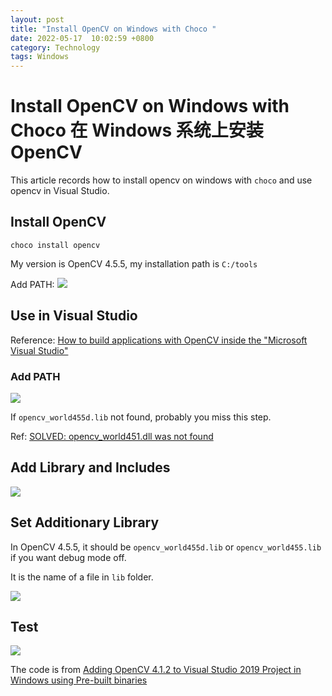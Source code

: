 ```yaml
---
layout: post
title: "Install OpenCV on Windows with Choco "
date: 2022-05-17  10:02:59 +0800
category: Technology
tags: Windows 
---
```


# Install OpenCV on Windows with Choco 在 Windows 系统上安装 OpenCV 

This article records how to install opencv on windows with `choco` and use opencv in Visual Studio.

## Install OpenCV

```shell
choco install opencv
```

My version is OpenCV 4.5.5, my installation path is `C:/tools`

Add PATH:
![](https://i.imgur.com/hZHCwGd.png)

## Use in Visual Studio 

Reference: [How to build applications with OpenCV inside the "Microsoft Visual Studio" ](https://docs.opencv.org/4.x/dd/d6e/tutorial_windows_visual_studio_opencv.html)

### Add PATH
![](https://i.imgur.com/fc5I0Zp.png)

If `opencv_world455d.lib` not found, probably you miss this step.

Ref: [SOLVED: opencv_world451.dll was not found](https://www.youtube.com/watch?v=tZ4ypUDtFX4)

## Add Library and Includes
![](https://i.imgur.com/ZvQ33u5.png)

## Set Additionary Library 

In OpenCV 4.5.5, it should be `opencv_world455d.lib` or `opencv_world455.lib` if you want debug mode off.

It is the name of a file in `lib` folder.

![](https://i.imgur.com/CMpcMaF.png)

## Test

![](https://i.imgur.com/fxGxoDh.png)

The code is from [Adding OpenCV 4.1.2 to Visual Studio 2019 Project in Windows using Pre-built binaries](https://subwaymatch.medium.com/opencv-410-with-vs-2019-3d0bc0c81d96)
